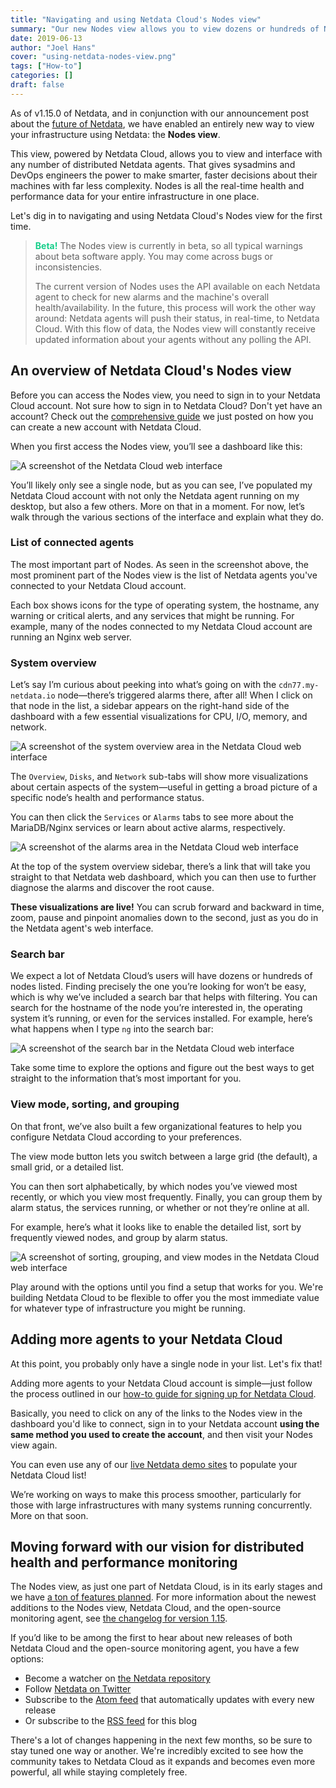 ```yaml
---
title: "Navigating and using Netdata Cloud's Nodes view"
summary: "Our new Nodes view allows you to view dozens or hundreds of Netdata agents in a single interface. Because it's powered by Netdata Cloud, it's a secure and simple way to scale out your monitoring infrastructure."
date: 2019-06-13
author: "Joel Hans"
cover: "using-netdata-nodes-view.png"
tags: ["How-to"]
categories: []
draft: false
---
```


As of v1.15.0 of Netdata, and in conjunction with our announcement post about the [future of Netdata](https://blog.netdata.cloud/posts/netdata-cloud-announcement/), we have enabled an entirely new way to view your infrastructure using Netdata: the **Nodes view**. 

This view, powered by Netdata Cloud, allows you to view and interface with any number of distributed Netdata agents. That gives sysadmins and DevOps engineers the power to make smarter, faster decisions about their machines with far less complexity. Nodes is all the real-time health and performance data for your entire infrastructure in one place.

Let's dig in to navigating and using Netdata Cloud's Nodes view for the first time.

<!--more-->

> <span style="color: #17CE8A;">**Beta!**</span> The Nodes view is currently in beta, so all typical warnings about beta software apply. You may come across bugs or inconsistencies.
> 
> The current version of Nodes uses the API available on each Netdata agent to check for new alarms and the machine's overall health/availability. In the future, this process will work the other way around: Netdata agents will push their status, in real-time, to Netdata Cloud. With this flow of data, the Nodes view will constantly receive updated information about your agents without any polling the API.


## An overview of Netdata Cloud's Nodes view

Before you can access the Nodes view, you need to sign in to your Netdata Cloud account. Not sure how to sign in to Netdata Cloud? Don't yet have an account? Check out the [comprehensive guide](/posts/how-to-netdata-cloud/) we just posted on how you can create a new account with Netdata Cloud.

When you first access the Nodes view, you’ll see a dashboard like this:

![A screenshot of the Netdata Cloud web interface](/img/how-to-netdata-cloud_07.png)

You’ll likely only see a single node, but as you can see, I’ve populated my Netdata Cloud account with not only the Netdata agent running on my desktop, but also a few others. More on that in a moment. For now, let’s walk through the various sections of the interface and explain what they do.

### List of connected agents

The most important part of Nodes. As seen in the screenshot above, the most prominent part of the Nodes view is the list of Netdata agents you've connected to your Netdata Cloud account.

Each box shows icons for the type of operating system, the hostname, any warning or critical alerts, and any services that might be running. For example, many of the nodes connected to my Netdata Cloud account are running an Nginx web server.

### System overview 

Let’s say I’m curious about peeking into what’s going on with the `cdn77.my-netdata.io` node—there’s triggered alarms there, after all! When I click on that node in the list, a sidebar appears on the right-hand side of the dashboard with a few essential visualizations for CPU, I/O, memory, and network.

![A screenshot of the system overview area in the Netdata Cloud web interface](/img/how-to-netdata-cloud_08.png)

The `Overview`, `Disks`, and `Network` sub-tabs will show more visualizations about certain aspects of the system—useful in getting a broad picture of a specific node’s health and performance status.

You can then click the `Services` or `Alarms` tabs to see more about the MariaDB/Nginx services or learn about active alarms, respectively.

![A screenshot of the alarms area in the Netdata Cloud web interface](/img/how-to-netdata-cloud_09.png)

At the top of the system overview sidebar, there’s a link that will take you straight to that Netdata web dashboard, which you can then use to further diagnose the alarms and discover the root cause.

**These visualizations are live!** You can scrub forward and backward in time, zoom, pause and pinpoint anomalies down to the second, just as you do in the Netdata agent's web interface.

### Search bar

We expect a lot of Netdata Cloud’s users will have dozens or hundreds of nodes listed. Finding precisely the one you’re looking for won’t be easy, which is why we’ve included a search bar that helps with filtering. You can search for the hostname of the node you’re interested in, the operating system it’s running, or even for the services installed. For example, here’s what happens when I type `ng` into the search bar:

![A screenshot of the search bar in the Netdata Cloud web interface](/img/how-to-netdata-cloud_10.png)

Take some time to explore the options and figure out the best ways to get straight to the information that’s most important for you.

### View mode, sorting, and grouping

On that front, we’ve also built a few organizational features to help you configure Netdata Cloud according to your preferences.

The view mode button lets you switch between a large grid (the default), a small grid, or a detailed list.

You can then sort alphabetically, by which nodes you’ve viewed most recently, or which you view most frequently. Finally, you can group them by alarm status, the services running, or whether or not they’re online at all.

For example, here’s what it looks like to enable the detailed list, sort by frequently viewed nodes, and group by alarm status.

![A screenshot of sorting, grouping, and view modes in the Netdata Cloud web interface](/img/how-to-netdata-cloud_11.png)

Play around with the options until you find a setup that works for you. We're building Netdata Cloud to be flexible to offer you the most immediate value for whatever type of infrastructure you might be running.

## Adding more agents to your Netdata Cloud

At this point, you probably only have a single node in your list. Let's fix that!

Adding more agents to your Netdata Cloud account is simple—just follow the process outlined in our [how-to guide for signing up for Netdata Cloud](http://localhost:1313/posts/how-to-netdata-cloud/#getting-started-with-netdata-cloud).

Basically, you need to click on any of the links to the Nodes view in the dashboard you'd like to connect, sign in to your Netdata account **using the same method you used to create the account**, and then visit your Nodes view again.

You can even use any of our [live Netdata demo sites](https://my-netdata.io/#demosites) to populate your Netdata Cloud list!

We’re working on ways to make this process smoother, particularly for those with large infrastructures with many systems running concurrently. More on that soon.

## Moving forward with our vision for distributed health and performance monitoring

The Nodes view, as just one part of Netdata Cloud, is in its early stages and we have [a ton of features planned](https://blog.netdata.cloud/posts/netdata-cloud-announcement/#what-features-will-netdata-cloud-offer). For more information about the newest additions to the Nodes view, Netdata Cloud, and the open-source monitoring agent, see [the changelog for version 1.15](https://github.com/netdata/netdata/releases/tag/v1.15.0).

If you’d like to be among the first to hear about new releases of both Netdata Cloud and the open-source monitoring agent, you have a few options:

- Become a watcher on [the Netdata repository](https://github.com/netdata/netdata)
- Follow [Netdata on Twitter](https://twitter.com/linuxnetdata)
- Subscribe to the [Atom feed](https://github.com/netdata/netdata/releases.atom) that automatically updates with every new release
- Or subscribe to the [RSS feed](https://blog.netdata.cloud/index.xml) for this blog

There's a lot of changes happening in the next few months, so be sure to stay tuned one way or another. We're incredibly excited to see how the community takes to Netdata Cloud as it expands and becomes even more powerful, all while staying completely free.